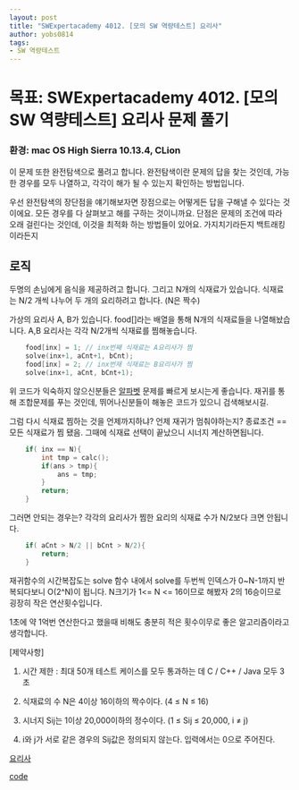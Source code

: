 ```yaml
---
layout: post
title: "SWExpertacademy 4012. [모의 SW 역량테스트] 요리사"
author: yobs0814
tags:
- SW 역량테스트
---
```


# 목표: SWExpertacademy 4012. [모의 SW 역량테스트] 요리사 문제 풀기
### 환경: mac OS High Sierra 10.13.4, CLion

이 문제 또한 완전탐색으로 풀려고 합니다.
완전탐색이란 문제의 답을 찾는 것인데, 가능한 경우를 모두 나열하고, 각각이 해가 될 수 있는지 확인하는 방법입니다.

우선 완전탐색의 장단점을 얘기해보자면
장점으로는 어떻게든 답을 구해낼 수 있다는 것이에요. 모든 경우를 다 살펴보고 해를 구하는 것이니까요.
단점은 문제의 조건에 따라 오래 걸린다는 것인데, 이것을 최적화 하는 방법들이 있어요. 가지치기라든지 백트래킹이라든지

## 로직
두명의 손님에게 음식을 제공하려고 합니다.
그리고 N개의 식재료가 있습니다. 식재료는 N/2 개씩 나누어 두 개의 요리하려고 합니다. (N은 짝수)

가상의 요리사 A, B가 있습니다.
food[]라는 배열을 통해 N개의 식재료들을 나열해놨습니다.
A,B 요리사는 각각 N/2개씩 식재료를 찜해놓습니다.

~~~c++
    food[inx] = 1; // inx번째 식재료는 A요리사가 찜
    solve(inx+1, aCnt+1, bCnt); 
    food[inx] = 2; // inx번재 식재료는 B요리사가 찜
    solve(inx+1, aCnt, bCnt+1);
~~~

위 코드가 익숙하지 않으신분들은 
[알파벳](https://www.acmicpc.net/problem/1987) 문제를 빠르게 보시는게 좋습니다.
재귀를 통해 조합문제를 푸는 것인데,
뛰어나신분들이 해놓은 코드가 있으니 검색해보시길.

그럼 다시 식재료 찜하는 것을 언제까지하냐?
언제 재귀가 멈춰야하는지? 
종료조건 == 모든 식재료가 찜 됐음. 
그때에 식재료 선택이 끝났으니 시너지 계산하면됩니다.

~~~c++
    if( inx == N){
        int tmp = calc();
        if(ans > tmp){
            ans = tmp;
        }
        return;
    }
~~~

그러면 안되는 경우는? 각각의 요리사가 찜한 요리의 식재료 수가 N/2보다 크면 안됩니다.

~~~c++
    if( aCnt > N/2 || bCnt > N/2){
        return;
    }
~~~

재귀함수의 시간복잡도는
solve 함수 내에서 solve를 두번씩
인덱스가 0~N-1까지 반복되다보니
O(2^N)이 됩니다. N크기가 1<= N <= 16이므로 해봤자 2의 16승이므로 굉장히 작은 연산횟수입니다.

1초에 약 1억번 연산한다고 했을때 비해도 충분히 적은 횟수이무로 좋은 알고리즘이라고 생각합니다.



 [제약사항]

1. 시간 제한 : 최대 50개 테스트 케이스를 모두 통과하는 데 C / C++ / Java 모두 3초

2. 식재료의 수 N은 4이상 16이하의 짝수이다. (4 ≤ N ≤ 16)

3. 시너지 Sij는 1이상 20,000이하의 정수이다. (1 ≤ Sij ≤ 20,000, i ≠ j)

4. i와 j가 서로 같은 경우의 Sij값은 정의되지 않는다. 입력에서는 0으로 주어진다.

[요리사](https://www.swexpertacademy.com/main/code/problem/problemDetail.do)

[code](https://github.com/yobs0814/problemSolving/blob/master/SWExpert/p4012/main.cpp)